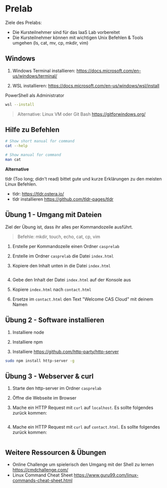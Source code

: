 # Prelab

Ziele des Prelabs:

* Die Kursteilnehmer sind für das IaaS Lab vorbereitet
* Die Kursteilnehmer können mit wichtigen Unix Befehlen & Tools umgehen (ls, cat, mv, cp, mkdir, vim)

## Windows

1. Windows Terminal installieren: https://docs.microsoft.com/en-us/windows/terminal/

2. WSL installieren: https://docs.microsoft.com/en-us/windows/wsl/install

PowerShell als Administrator

```sh
wsl --install
```

> Alternative: Linux VM oder Git Bash https://gitforwindows.org/ 

## Hilfe zu Befehlen

```sh
# Show short manual for command
cat --help
```

```sh
# Show manual for command
man cat
```

**Alternative**

tldr (Too long; didn't read) bittet gute und kurze Erklärungen zu den meisten Linux Befehlen.

* tldr: https://tldr.ostera.io/
* tldr installieren https://github.com/tldr-pages/tldr

## Übung 1 - Umgang mit Dateien

Ziel der Übung ist, dass ihr alles per Kommandozeile ausführt.

> Befehle: mkdir, touch, echo, cat, cp, vim

1. Erstelle per Kommandozeile einen Ordner `casprelab`

2. Erstelle im Ordner `casprelab` die Datei `index.html`

3. Kopiere den Inhalt unten in die Datei `index.html`

```html

```

4. Gebe den Inhalt der Datei `index.html` auf der Konsole aus

5. Kopiere `index.html` nach `contact.html`

6. Ersetze im `contact.html` den Text "Welcome CAS Cloud" mit deinem Namen

## Übung 2 - Software installieren

1. Installiere node

2. Installiere npm

3. Installiere https://github.com/http-party/http-server

```sh
sudo npm install http-server -g
```

## Übung 3 - Webserver & curl

1. Starte den http-server im Ordner `casprelab`

2. Öffne die Webseite im Browser

3. Mache ein HTTP Request mit `curl` auf `localhost`. Es sollte folgendes zurück kommen:

```shell

```

4. Mache ein HTTP Request mit `curl` auf `contact.html`. Es sollte folgendes zurück kommen:

```shell

```

## Weitere Ressourcen & Übungen

- Online Challenge um spielerisch den Umgang mit der Shell zu lernen https://cmdchallenge.com/
- Linux Command Cheat Sheet https://www.guru99.com/linux-commands-cheat-sheet.html
